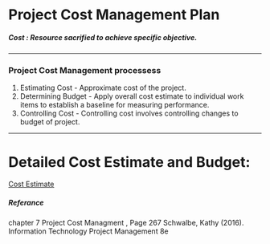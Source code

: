 # Project Cost Management Plan 

##### Cost : Resource sacrified to achieve specific objective.

<hr>

### Project Cost Management processess

1. Estimating Cost - Approximate cost of the project.
2. Determining Budget - Apply overall cost estimate to individual work items to establish  a baseline for measuring performance.
3. Controlling Cost - Controlling cost involves controlling changes to budget of project.

<hr>

# Detailed Cost Estimate and Budget:

[Cost Estimate](https://docs.google.com/spreadsheets/d/1aVNn5u_LkH2UrRhSUzx-rzru7GL92vYQD7FZm1EIMR0/edit#gid=0)

##### Referance 
chapter 7 Project Cost Managment , Page 267 Schwalbe, Kathy (2016). Information Technology Project Management 8e

